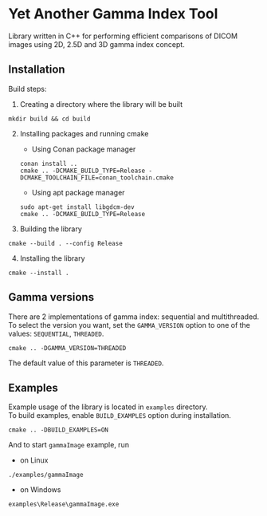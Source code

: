 # Yet Another Gamma Index Tool

Library written in C++ for performing efficient comparisons of DICOM images using 2D, 2.5D and 3D gamma index concept.

## Installation

Build steps:
1. Creating a directory where the library will be built
```
mkdir build && cd build
```

2. Installing packages and running cmake
    * Using Conan package manager
    ```
    conan install ..
    cmake .. -DCMAKE_BUILD_TYPE=Release -DCMAKE_TOOLCHAIN_FILE=conan_toolchain.cmake
    ```
    * Using apt package manager
    ```
    sudo apt-get install libgdcm-dev
    cmake .. -DCMAKE_BUILD_TYPE=Release
    ```

3. Building the library
```
cmake --build . --config Release
```

4. Installing the library
```
cmake --install .
```

## Gamma versions

There are 2 implementations of gamma index: sequential and multithreaded.
To select the version you want, set the `GAMMA_VERSION` option to one of the values: `SEQUENTIAL`, `THREADED`.
```
cmake .. -DGAMMA_VERSION=THREADED
```
The default value of this parameter is `THREADED`.

## Examples

Example usage of the library is located in `examples` directory.  
To build examples, enable `BUILD_EXAMPLES` option during installation.
```
cmake .. -DBUILD_EXAMPLES=ON
```
And to start `gammaImage` example, run
* on Linux
```
./examples/gammaImage
```
* on Windows
```
examples\Release\gammaImage.exe
```
